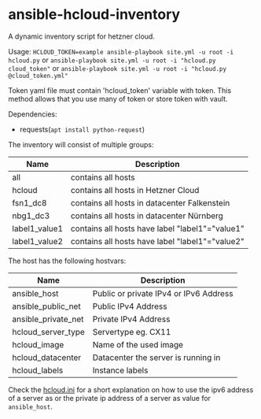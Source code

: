 # ansible-hcloud-inventory
A dynamic inventory script for hetzner cloud.

Usage:
`HCLOUD_TOKEN=example ansible-playbook site.yml -u root -i hcloud.py`
or
`ansible-playbook site.yml -u root -i "hcloud.py cloud_token"`
or
`ansible-playbook site.yml -u root -i "hcloud.py @cloud_token.yml"`

Token yaml file must contain 'hcloud_token' variable with token. This method allows that you use many of token or store token with vault.

Dependencies:
* requests(`apt install python-request`)

The inventory will consist of multiple groups:

Name | Description
---- | ----
all | contains all hosts
hcloud | contains all hosts in Hetzner Cloud
fsn1_dc8 | contains all hosts in datacenter Falkenstein
nbg1_dc3 | contains all hosts in datacenter Nürnberg
label1_value1 | contains all hosts have label "label1"="value1"
label1_value2 | contains all hosts have label "label1"="value2"

The host has the following hostvars:

Name | Description
---- | ----
ansible_host | Public or private IPv4 or IPv6 Address
ansible_public_net | Public IPv4 Address
ansible_private_net | Private IPv4 Address
hcloud_server_type | Servertype eg. CX11
hcloud_image | Name of the used image
hcloud_datacenter | Datacenter the server is running in
hcloud_labels | Instance labels

Check the [hcloud.ini](hcloud.ini) for a short explanation on how to use the ipv6 address of a server as or the private ip address of a server as value for `ansible_host`.

